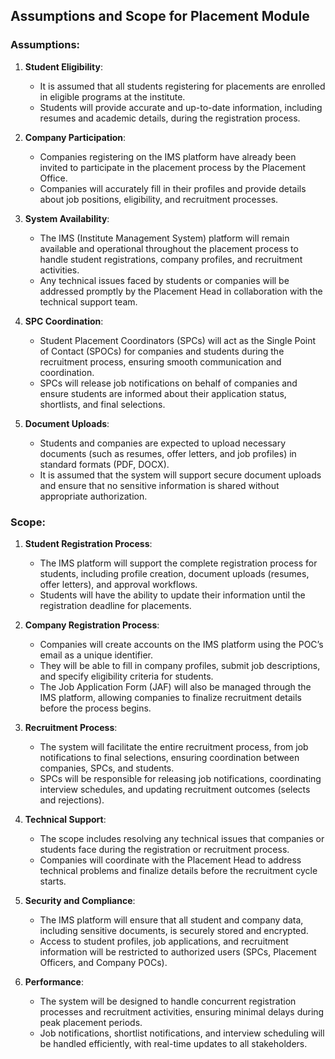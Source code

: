 ## Assumptions and Scope for Placement Module

### Assumptions:
1. **Student Eligibility**:
   - It is assumed that all students registering for placements are enrolled in eligible programs at the institute.
   - Students will provide accurate and up-to-date information, including resumes and academic details, during the registration process.
   
2. **Company Participation**:
   - Companies registering on the IMS platform have already been invited to participate in the placement process by the Placement Office.
   - Companies will accurately fill in their profiles and provide details about job positions, eligibility, and recruitment processes.

3. **System Availability**:
   - The IMS (Institute Management System) platform will remain available and operational throughout the placement process to handle student registrations, company profiles, and recruitment activities.
   - Any technical issues faced by students or companies will be addressed promptly by the Placement Head in collaboration with the technical support team.

4. **SPC Coordination**:
   - Student Placement Coordinators (SPCs) will act as the Single Point of Contact (SPOCs) for companies and students during the recruitment process, ensuring smooth communication and coordination.
   - SPCs will release job notifications on behalf of companies and ensure students are informed about their application status, shortlists, and final selections.

5. **Document Uploads**:
   - Students and companies are expected to upload necessary documents (such as resumes, offer letters, and job profiles) in standard formats (PDF, DOCX).
   - It is assumed that the system will support secure document uploads and ensure that no sensitive information is shared without appropriate authorization.

### Scope:
1. **Student Registration Process**:
   - The IMS platform will support the complete registration process for students, including profile creation, document uploads (resumes, offer letters), and approval workflows.
   - Students will have the ability to update their information until the registration deadline for placements.

2. **Company Registration Process**:
   - Companies will create accounts on the IMS platform using the POC’s email as a unique identifier.
   - They will be able to fill in company profiles, submit job descriptions, and specify eligibility criteria for students.
   - The Job Application Form (JAF) will also be managed through the IMS platform, allowing companies to finalize recruitment details before the process begins.

3. **Recruitment Process**:
   - The system will facilitate the entire recruitment process, from job notifications to final selections, ensuring coordination between companies, SPCs, and students.
   - SPCs will be responsible for releasing job notifications, coordinating interview schedules, and updating recruitment outcomes (selects and rejections).

4. **Technical Support**:
   - The scope includes resolving any technical issues that companies or students face during the registration or recruitment process.
   - Companies will coordinate with the Placement Head to address technical problems and finalize details before the recruitment cycle starts.

5. **Security and Compliance**:
   - The IMS platform will ensure that all student and company data, including sensitive documents, is securely stored and encrypted.
   - Access to student profiles, job applications, and recruitment information will be restricted to authorized users (SPCs, Placement Officers, and Company POCs).

6. **Performance**:
   - The system will be designed to handle concurrent registration processes and recruitment activities, ensuring minimal delays during peak placement periods.
   - Job notifications, shortlist notifications, and interview scheduling will be handled efficiently, with real-time updates to all stakeholders.